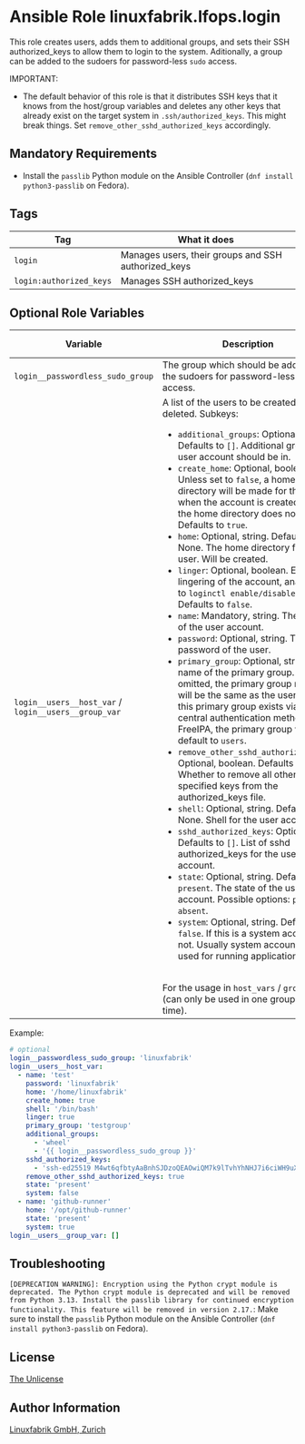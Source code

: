 # Ansible Role linuxfabrik.lfops.login

This role creates users, adds them to additional groups, and sets their SSH authorized_keys to allow them to login to the system.
Aditionally, a group can be added to the sudoers for password-less `sudo` access.

IMPORTANT:

* The default behavior of this role is that it distributes SSH keys that it knows from the host/group variables and deletes any other keys that already exist on the target system in `.ssh/authorized_keys`. This might break things. Set `remove_other_sshd_authorized_keys` accordingly.

## Mandatory Requirements

* Install the `passlib` Python module on the Ansible Controller (`dnf install python3-passlib` on Fedora).


## Tags

| Tag     | What it does                                        |
| ---     | ------------                                        |
| `login` | Manages users, their groups and SSH authorized_keys |
| `login:authorized_keys` | Manages SSH authorized_keys |


## Optional Role Variables

| Variable | Description | Default Value |
| -------- | ----------- | ------------- |
| `login__passwordless_sudo_group` | The group which should be added to the sudoers for password-less `sudo` access. | `''` |
| `login__users__host_var` /<br> `login__users__group_var` | A list of the users to be created or deleted. Subkeys: <ul><li>`additional_groups`: Optional, list. Defaults to `[]`. Additional groups the user account should be in.</li> <li>`create_home`: Optional, boolean. Unless set to `false`, a home directory will be made for the user when the account is created or if the home directory does not exist. Defaults to `true`. <li>`home`: Optional, string. Defaults to None. The home directory for the user. Will be created.</li> <li>`linger`: Optional, boolean. Enable lingering of the account, analogous to `loginctl enable/disable-linger`. Defaults to `false`.</li> <li>`name`: Mandatory, string. The name of the user account.</li> <li>`password`: Optional, string. The password of the user.</li> <li>`primary_group`: Optional, string. The name of the primary group. If omitted, the primary group name will be the same as the username. If this primary group exists via a central authentication method e.g. FreeIPA, the primary group will default to `users`.</li> <li>`remove_other_sshd_authorized_keys`: Optional, boolean. Defaults to `false`. Whether to remove all other non-specified keys from the authorized_keys file.</li> <li>`shell`: Optional, string. Defaults to None. Shell for the user account.</li> <li>`sshd_authorized_keys`: Optional, list. Defaults to `[]`. List of sshd authorized_keys for the user account.</li> <li>`state`: Optional, string. Defaults to `present`. The state of the user account. Possible options: `present`, `absent`.</li> <li>`system`: Optional, string. Defaults to `false`. If this is a system account or not. Usually system accounts are used for running applications.</li></ul><br>For the usage in `host_vars` / `group_vars` (can only be used in one group at a time). | `[]` |

Example:
```yaml
# optional
login__passwordless_sudo_group: 'linuxfabrik'
login__users__host_var:
  - name: 'test'
    password: 'linuxfabrik'
    home: '/home/linuxfabrik'
    create_home: true
    shell: '/bin/bash'
    linger: true
    primary_group: 'testgroup'
    additional_groups:
      - 'wheel'
      - '{{ login__passwordless_sudo_group }}'
    sshd_authorized_keys:
      - 'ssh-ed25519 M4wt6qfbtyAaBnhSJDzoQEAOwiQM7k9lTvhYhNHJ7i6ciWH9uXJlbpbDF4Wv5lSr8t1maY test@example.com'
    remove_other_sshd_authorized_keys: true
    state: 'present'
    system: false
  - name: 'github-runner'
    home: '/opt/github-runner'
    state: 'present'
    system: true
login__users__group_var: []
```


## Troubleshooting

`[DEPRECATION WARNING]: Encryption using the Python crypt module is deprecated. The Python crypt module is deprecated and will be removed from Python 3.13. Install the passlib library for continued encryption functionality. This feature will be removed in version 2.17.`: Make sure to install the `passlib` Python module on the Ansible Controller (`dnf install python3-passlib` on Fedora).


## License

[The Unlicense](https://unlicense.org/)


## Author Information

[Linuxfabrik GmbH, Zurich](https://www.linuxfabrik.ch)
